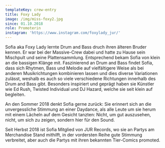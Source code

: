 ```yaml
---
templateKey: crew-entry
title: Foxy Lady
image: /img/miss-foxy2.jpg
since: 01.10.2018
role: Promoterin
instagram: 'https://www.instagram.com/foxylady_jur/'
---
```

Sofia aka Foxy Lady lernte Drum and Bass druch ihren älteren Bruder kennen. Er war bei der Massive-Crew dabei und hatte zu Hause sein Mischpult und seine Plattensammlung. Entsprechend bekam Sofia von klein an die bassigen Klänge mit. Faszinierend an Drum and Bass findet Sofia, dass sich Rhytmen, Bass und Melodie auf vielfältigere Weise als bei anderen Musikrichtungen kombinieren lassen und dies diverse Variationen zulässt, weshalb es auch so viele verschiedene Richtungen innerhalb des Drum and Bass gibt. Besonders inspiriert und geprägt haben sie Künstler wie Ed Rush, Twisted Individual und DJ Hazard, welche sie seit klein auf begleiten. 

An den Sommer 2018 denkt Sofia gerne zurück: Sie erinnert sich an die unvergessliche Stimmung an einer Daydance, als alle Leute um sie herum mit einem Lächeln auf dem Gesicht tanzten: Nicht, um gut auszusehen, nicht, um sich zu zeigen, sondern hier für den Sound. 

Seit Herbst 2018 ist Sofia Mitglied von JUR Records, wo sie an Partys am Merchandise Stand mithilft, in der vordersten Reihe gute Stimmung verbreitet, aber auch die Partys mit ihren bekannten Tier-Comics promoted.
